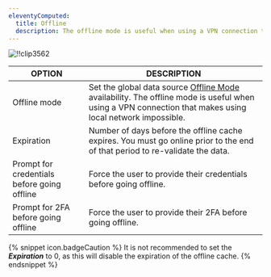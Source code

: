 ```yaml
---
eleventyComputed:
  title: Offline
  description: The offline mode is useful when using a VPN connection that makes using local network impossible.
---
```

![!!clip3562](https://webdevolutions.azureedge.net/docs/en/rdm/windows/clip3562.png) 

| OPTION                             | DESCRIPTION                                              | 
|------------------------------------|----------------------------------------------------------|
| Offline mode                       | Set the global data source [Offline Mode](/rdm/windows/data-sources/offline-mode/) availability. The offline mode is useful when using a VPN connection that makes using local network impossible. |
| Expiration                         | Number of days before the offline cache expires. You must go online prior to the end of that period to re-validate the data.                                |
| Prompt for credentials before going offline| Force the user to provide their credentials before going offline.               
| Prompt for 2FA before going offline| Force the user to provide their 2FA before going offline.                                                                     

{% snippet icon.badgeCaution %} 
It is not recommended to set the ***Expiration*** to 0, as this will disable the expiration of the offline cache. 
{% endsnippet %}
 

